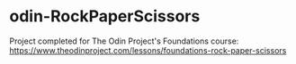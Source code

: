 # odin-RockPaperScissors
 
Project completed for The Odin Project's Foundations course: https://www.theodinproject.com/lessons/foundations-rock-paper-scissors
